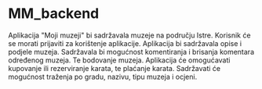 # MM_backend
Aplikacija "Moji muzeji" bi sadržavala muzeje na području Istre. Korisnik će se morati prijaviti za korištenje aplikacije.  Aplikacija bi sadržavala opise i podjele muzeja. Sadržavala bi mogućnost komentiranja i brisanja komentara određenog muzeja. Te bodovanje muzeja. Aplikacija će omogućavati kupovanje ili rezerviranje karata, te plaćanje karata. Sadržavati će mogućnost traženja po gradu, nazivu, tipu muzeja i ocjeni. 
